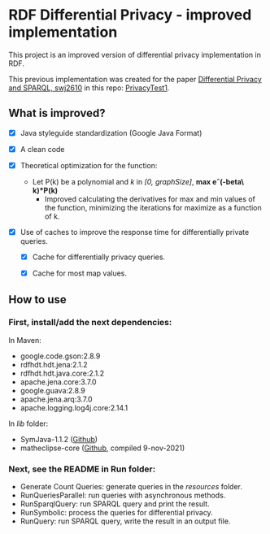 # RDF Differential Privacy - improved implementation

This project is an improved version of differential privacy implementation in RDF.

This previous implementation was created for the paper [Differential Privacy and SPARQL, swj2610](http://www.semantic-web-journal.net/content/differential-privacy-and-sparql) in this repo: [PrivacyTest1](https://github.com/cbuil/PrivacyTest1).

## What is improved?

- [x] Java styleguide standardization (Google Java Format)
- [x] A clean code
- [x] Theoretical optimization for the function:
  - Let P(k) be a polynomial and _k_ in _\[0, graphSize\]_, **max eˆ(-beta\ k)\*P(k)**
    - Improved calculating the derivatives for max and min values of the function, minimizing the iterations for maximize as a function of k.

- [x] Use of caches to improve the response time for differentially private queries.
  - [x] Cache for differentially privacy queries.
  - [x] Cache for most map values.


## How to use

### First, install/add the next dependencies:
In Maven:
- google.code.gson:2.8.9
- rdfhdt.hdt.jena:2.1.2
- rdfhdt.hdt.java.core:2.1.2
- apache.jena.core:3.7.0
- google.guava:2.8.9
- apache.jena.arq:3.7.0
- apache.logging.log4j.core:2.14.1

In _lib_ folder:
- SymJava-1.1.2 ([Github](https://github.com/yuemingl/SymJava))
- matheclipse-core ([Github](https://github.com/axkr/symja_android_library), compiled 9-nov-2021)

### Next, see the README in Run folder:
- Generate Count Queries: generate queries in the _resources_ folder.
- RunQueriesParallel: run queries with asynchronous methods.
- RunSparqlQuery: run SPARQL query and print the result.
- RunSymbolic: process the queries for differential privacy.
- RunQuery: run SPARQL query, write the result in an output file.
